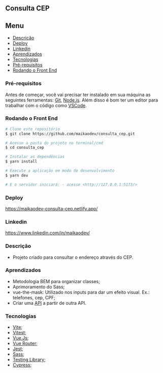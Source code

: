 ## Consulta CEP

## Menu

  * [Descrição](#Descrição)
  * [Deploy](#Deploy)
  * [Linkedin](#Linkedin)
  * [Aprendizados](#Aprendizados)
  * [Tecnologias](#Tecnologias)
  * [Pré-requisitos](#Pré-requisitos)
  * [Rodando o Front End](#rodando-o-front-end)


### Pré-requisitos

Antes de começar, você vai precisar ter instalado em sua máquina as seguintes ferramentas: [Git](https://git-scm.com/), [Node.js](https://nodejs.org/en/).
Além disso é bom ter um editor para trabalhar com o código como [VSCode](https://code.visualstudio.com/).

### Rodando o Front End

```bash
# Clone este repositório
$ git clone https://github.com/maikaodev/consulta_cep.git

# Acesse a pasta do projeto no terminal/cmd
$ cd consulta_cep

# Instalar as dependências
$ yarn install

# Execute a aplicação em modo de desenvolvimento
$ yarn dev

# E o servidor iniciará: - acesse <http://127.0.0.1:5173/>
```

### Deploy
https://maikaodev-consulta-cep.netlify.app/

### Linkedin

https://www.linkedin.com/in/maikaodev/

### Descrição

- Projeto criado para consultar o endereço através do CEP. 

### Aprendizados 

 - Metodologia BEM para organizar classes;
 - Aprimoramento do Sass;
 - vue-the-mask: Utilizado nos inputs para dar um efeito visual. Ex.: telefones, cep, CPF;
 - Criar uma [API](https://github.com/maikaodev/consulta_cep_api) a partir de outra API.

### Tecnologias
 
 - [Vite](https://vitejs.dev/);
 - [Vitest](https://vitest.dev/);
 - [Vue.Js](https://vuejs.org/);
 - [Vue Router](https://router.vuejs.org/);
 - [Jest](https://jestjs.io/pt-BR/);
 - [Sass](https://sass-lang.com/);
 - [Testing Library](https://testing-library.com/);
 - [Cypress](https://www.cypress.io/);

